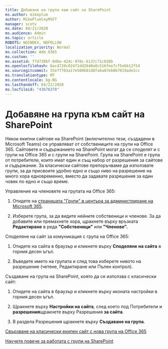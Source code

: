```yaml
---
title: Добавяне на група към сайт на SharePoint
ms.author: mikeplum
author: MikePlumleyMSFT
manager: scotv
ms.date: 04/21/2020
ms.audience: Admin
ms.topic: article
ROBOTS: NOINDEX, NOFOLLOW
localization_priority: Normal
ms.collection: Adm_O365
ms.custom: ''
ms.assetid: f7d730bf-0d6e-424c-970c-6137c71cb50b
ms.openlocfilehash: 6ac4728c02471dd2640e0c516fee7cf5ebb12f54
ms.sourcegitcommit: 55eff703a17e500681d8fa6a87eb067019ade3cc
ms.translationtype: MT
ms.contentlocale: bg-BG
ms.lasthandoff: 04/22/2020
ms.locfileid: "43676378"
---
```

# <a name="add-a-group-to-a-sharepoint-site"></a>Добавяне на група към сайт на SharePoint

Някои екипни сайтове на SharePoint (включително тези, създадени в Microsoft Teams) се управляват от собствениците на групи на Office 365. Сайтовете и съдържанието на SharePoint могат да се споделят и с групи на Office 365 и с групи на SharePoint. Група на SharePoint е група от потребители, които имат един и същ набор от разрешения за сайтове и съдържание. За класически сайтове препоръчваме да използвате групи, за да присвоите удобно едно и също ниво на разрешение на много хора едновременно, вместо да задавате разрешения за един човек по едно и също време.
  
Управление на членовете на групата на Office 365:
  
1. Отидете на [страницата "Групи" в центъра за администриране на Microsoft 365](https://portal.office.com/adminportal/home#/groups).
    
2. Изберете група, за да видите нейните собственици и членове. За да добавите или премахнете хора, щракнете върху връзката **Редактиране** в реда **"Собственици"** или **"Членове".** 
    
Споделяне на сайт за комуникация с група на Office 365:
  
1. Отидете на сайта в браузър и кликнете върху **Споделяне на сайта** в горния десен ъгъл. 
    
2. Въведете името на групата и след това изберете нивото на разрешение (четене, Редактиране или Пълен контрол).
    
Създаване на група на SharePoint, която да се използва с класически сайт:
  
1. Отидете на сайта в браузър и кликнете върху иконата настройки в горния десен ъгъл.
    
2. Щракнете върху **Настройки на сайта**, след което под Потребители и **разрешения**щракнете върху Разрешения **за сайта**.
    
3. В раздела Разрешения щракнете върху **Създаване на група**.
    
[Свързване на класически екипен сайт с нова група на Office 365](https://go.microsoft.com/fwlink/?linkid=2008654)
  
[Научете повече за работата с групи на SharePoint](https://go.microsoft.com/fwlink/?linkid=874658)
  

